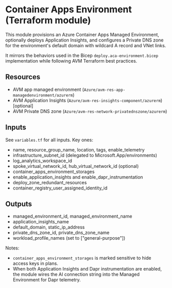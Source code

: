# Container Apps Environment (Terraform module)

This module provisions an Azure Container Apps Managed Environment, optionally deploys Application Insights, and configures a Private DNS zone for the environment's default domain with wildcard A record and VNet links.

It mirrors the behaviors used in the Bicep `deploy.aca-environment.bicep` implementation while following AVM Terraform best practices.

## Resources
- AVM app managed environment (`Azure/avm-res-app-managedenvironment/azurerm`)
- AVM Application Insights (`Azure/avm-res-insights-component/azurerm`) [optional]
- AVM Private DNS zone (`Azure/avm-res-network-privatednszone/azurerm`)

## Inputs
See `variables.tf` for all inputs. Key ones:
- name, resource_group_name, location, tags, enable_telemetry
- infrastructure_subnet_id (delegated to Microsoft.App/environments)
- log_analytics_workspace_id
- spoke_virtual_network_id, hub_virtual_network_id (optional)
 - container_apps_environment_storages
- enable_application_insights and enable_dapr_instrumentation
- deploy_zone_redundant_resources
- container_registry_user_assigned_identity_id

## Outputs
- managed_environment_id, managed_environment_name
- application_insights_name
- default_domain, static_ip_address
- private_dns_zone_id, private_dns_zone_name
- workload_profile_names (set to ["general-purpose"])

Notes:
- `container_apps_environment_storages` is marked sensitive to hide access keys in plans.
- When both Application Insights and Dapr instrumentation are enabled, the module wires the AI connection string into the Managed Environment for Dapr telemetry.
